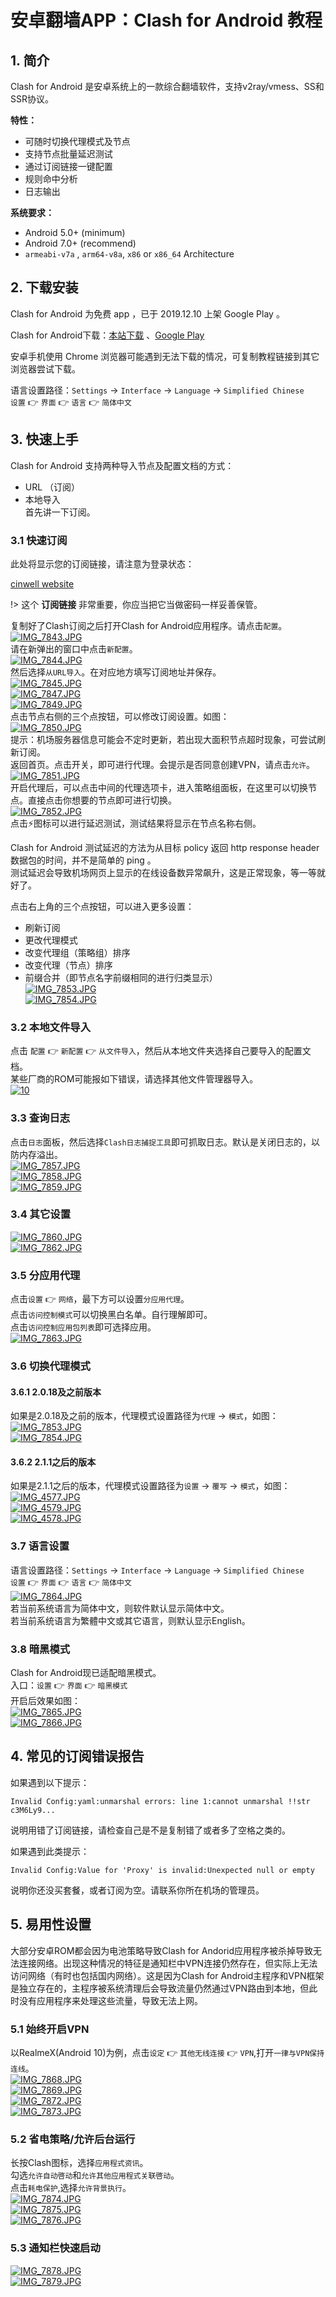 # 安卓翻墙APP：Clash for Android 教程

1\. 简介
------
Clash for Android 是安卓系统上的一款综合翻墙软件，支持v2ray/vmess、SS和SSR协议。 
 


**特性：**

*   可随时切换代理模式及节点
*   支持节点批量延迟测试
*   通过订阅链接一键配置
*   规则命中分析
*   日志输出

**系统要求：**

- Android 5.0+ (minimum)
- Android 7.0+ (recommend)
- `armeabi-v7a` , `arm64-v8a`, `x86` or `x86_64` Architecture


2\. 下载安装
--------
Clash for Android 为免费 app ，已于 2019.12.10 上架 Google Play 。

Clash for Android下载：[本站下载](https://v2free.org/ssr-download/clash.apk ':ignore') 、[Google Play](https://play.google.com/store/apps/details?id=com.github.kr328.clash)
 
安卓手机使用 Chrome 浏览器可能遇到无法下载的情况，可复制教程链接到其它浏览器尝试下载。
  
语言设置路径：`Settings` → `Interface` → `Language` → `Simplified Chinese`  
`设置` 👉 `界面` 👉 `语言` 👉 `简体中文`  


3\. 快速上手
--------

Clash for Android 支持两种导入节点及配置文档的方式：

*   URL （订阅）
*   本地导入  
    首先讲一下订阅。

### 3.1 快速订阅

此处将显示您的订阅链接，请注意为登录状态：

[cinwell website](/sublink?type=clash ':include :type=markdown')

!> 这个 **订阅链接** 非常重要，你应当把它当做密码一样妥善保管。
  
复制好了Clash订阅之后打开Clash for Android应用程序。请点击`配置`。  
[![IMG_7843.JPG](/Clash_files/1072376875.jpg "IMG_7843.JPG")](/Clash_files/1072376875.jpg)  
请在新弹出的窗口中点击`新配置`。  
[![IMG_7844.JPG](/Clash_files/1118270140.jpg "IMG_7844.JPG")](/Clash_files/1118270140.jpg)  
然后选择`从URL导入`。在对应地方填写订阅地址并保存。  
[![IMG_7845.JPG](/Clash_files/2169466048.jpg "IMG_7845.JPG")](/Clash_files/2169466048.jpg)  
[![IMG_7847.JPG](/Clash_files/3843008539.jpg "IMG_7847.JPG")](/Clash_files/3843008539.jpg)  
[![IMG_7849.JPG](/Clash_files/932669651.jpg "IMG_7849.JPG")](/Clash_files/932669651.jpg)  
点击节点右侧的三个点按钮，可以修改订阅设置。如图：  
[![IMG_7850.JPG](/Clash_files/1168337143.jpg "IMG_7850.JPG")](/Clash_files/1168337143.jpg)  
提示：机场服务器信息可能会不定时更新，若出现大面积节点超时现象，可尝试刷新订阅。  
返回首页。点击开关，即可进行代理。会提示是否同意创建VPN，请点击`允许`。  
[![IMG_7851.JPG](/Clash_files/2409469823.jpg "IMG_7851.JPG")](/Clash_files/2409469823.jpg)  
开启代理后，可以点击中间的代理选项卡，进入策略组面板，在这里可以切换节点。直接点击你想要的节点即可进行切换。  
[![IMG_7852.JPG](/Clash_files/2753500055.jpg "IMG_7852.JPG")](/Clash_files/2753500055.jpg)  
点击⚡图标可以进行延迟测试，测试结果将显示在节点名称右侧。  

Clash for Android 测试延迟的方法为从目标 policy 返回 http response header 数据包的时间，并不是简单的 ping 。  
测试延迟会导致机场网页上显示的在线设备数异常飙升，这是正常现象，等一等就好了。

  
点击右上角的三个点按钮，可以进入更多设置：

*   刷新订阅
*   更改代理模式
*   改变代理组（策略组）排序
*   改变代理（节点）排序
*   前缀合并（即节点名字前缀相同的进行归类显示）  
    [![IMG_7853.JPG](/Clash_files/550116317.jpg "IMG_7853.JPG")](/Clash_files/550116317.jpg)  
    [![IMG_7854.JPG](/Clash_files/838427780.jpg "IMG_7854.JPG")](/Clash_files/838427780.jpg)

### 3.2 本地文件导入

点击 `配置` 👉 `新配置` 👉 `从文件导入`，然后从本地文件夹选择自己要导入的配置文档。  
某些厂商的ROM可能报如下错误，请选择其他文件管理器导入。  
[![10](/Clash_files/romfault.png)](/Clash_files/romfault.png)

### 3.3 查询日志

点击`日志`面板，然后选择`Clash日志捕捉工具`即可抓取日志。默认是关闭日志的，以防内存溢出。  
[![IMG_7857.JPG](/Clash_files/1404728428.jpg "IMG_7857.JPG")](/Clash_files/1404728428.jpg)  
[![IMG_7858.JPG](/Clash_files/1836797657.jpg "IMG_7858.JPG")](/Clash_files/1836797657.jpg)  
[![IMG_7859.JPG](/Clash_files/2336060890.jpg "IMG_7859.JPG")](/Clash_files/2336060890.jpg)

### 3.4 其它设置

[![IMG_7860.JPG](/Clash_files/3789481771.jpg "IMG_7860.JPG")](/Clash_files/3789481771.jpg)  
[![IMG_7862.JPG](/Clash_files/454476014.jpg "IMG_7862.JPG")](/Clash_files/454476014.jpg)

### 3.5 分应用代理

点击`设置` 👉 `网络`，最下方可以设置`分应用代理`。  
点击`访问控制模式`可以切换黑白名单。自行理解即可。  
点击`访问控制应用包列表`即可选择应用。  
[![IMG_7863.JPG](/Clash_files/1278124387.jpg "IMG_7863.JPG")](/Clash_files/1278124387.jpg)

### 3.6 切换代理模式

#### 3.6.1 2.0.18及之前版本

如果是2.0.18及之前的版本，代理模式设置路径为`代理` → `模式`，如图：  
[![IMG_7853.JPG](/Clash_files/550116317.jpg "IMG_7853.JPG")](/Clash_files/550116317.jpg)  
[![IMG_7854.JPG](/Clash_files/838427780.jpg "IMG_7854.JPG")](/Clash_files/838427780.jpg)

#### 3.6.2 2.1.1之后的版本

如果是2.1.1之后的版本，代理模式设置路径为`设置` → `覆写` → `模式`，如图：  
[![IMG_4577.JPG](/Clash_files/1118590743.jpg "IMG_4577.JPG")](/Clash_files/1118590743.jpg)  
[![IMG_4579.JPG](/Clash_files/3855851416.jpg "IMG_4579.JPG")](/Clash_files/3855851416.jpg)  
[![IMG_4578.JPG](/Clash_files/1753717891.jpg "IMG_4578.JPG")](/Clash_files/1753717891.jpg)

### 3.7 语言设置

语言设置路径：`Settings` → `Interface` → `Language` → `Simplified Chinese`  
`设置` 👉 `界面` 👉 `语言` 👉 `简体中文`  
[![IMG_7864.JPG](/Clash_files/3362312117.jpg "IMG_7864.JPG")](/Clash_files/3362312117.jpg)  
若当前系统语言为简体中文，则软件默认显示简体中文。  
若当前系统语言为繁體中文或其它语言，则默认显示English。

### 3.8 暗黑模式

Clash for Android现已适配暗黑模式。  
入口：`设置` 👉 `界面` 👉 `暗黑模式`  
开启后效果如图：  
[![IMG_7865.JPG](/Clash_files/59156606.jpg "IMG_7865.JPG")](/Clash_files/59156606.jpg)  
[![IMG_7866.JPG](/Clash_files/382223072.jpg "IMG_7866.JPG")](/Clash_files/382223072.jpg)

4\. 常见的订阅错误报告
-------------

如果遇到以下提示：

    Invalid Config:yaml:unmarshal errors: line 1:cannot unmarshal !!str c3M6Ly9...

说明用错了订阅链接，请检查自己是不是复制错了或者多了空格之类的。

如果遇到此类提示：

    Invalid Config:Value for 'Proxy' is invalid:Unexpected null or empty

说明你还没买套餐，或者订阅为空。请联系你所在机场的管理员。

5\. 易用性设置
---------

大部分安卓ROM都会因为电池策略导致Clash for Andorid应用程序被杀掉导致无法连接网络。出现这种情况的特征是通知栏中VPN连接仍然存在，但实际上无法访问网络（有时也包括国内网络）。这是因为Clash for Android主程序和VPN框架是独立存在的，主程序被系统清理后会导致流量仍然通过VPN路由到本地，但此时没有应用程序来处理这些流量，导致无法上网。

### 5.1 始终开启VPN

以RealmeX(Android 10)为例，点击`设定` 👉 `其他无线连接` 👉 `VPN`,打开`一律与VPN保持连线`。  
[![IMG_7868.JPG](/Clash_files/1483525553.jpg "IMG_7868.JPG")](/Clash_files/1483525553.jpg)  
[![IMG_7869.JPG](/Clash_files/2937852562.jpg "IMG_7869.JPG")](/Clash_files/2937852562.jpg)  
[![IMG_7872.JPG](/Clash_files/2475363784.jpg "IMG_7872.JPG")](/Clash_files/2475363784.jpg)  
[![IMG_7873.JPG](/Clash_files/1266218543.jpg "IMG_7873.JPG")](/Clash_files/1266218543.jpg)

### 5.2 省电策略/允许后台运行

长按Clash图标，选择`应用程式资讯`。  
勾选`允许自动啓动`和`允许其他应用程式关联啓动`。  
点击`耗电保护`,选择`允许背景执行`。  
[![IMG_7874.JPG](/Clash_files/722228769.jpg "IMG_7874.JPG")](/Clash_files/722228769.jpg)  
[![IMG_7875.JPG](/Clash_files/1110606495.jpg "IMG_7875.JPG")](/Clash_files/1110606495.jpg)  
[![IMG_7876.JPG](/Clash_files/74665642.jpg "IMG_7876.JPG")](/Clash_files/74665642.jpg)

### 5.3 通知栏快速启动

[![IMG_7878.JPG](/Clash_files/1192405662.jpg "IMG_7878.JPG")](/Clash_files/1192405662.jpg)  
[![IMG_7879.JPG](/Clash_files/2936823915.jpg "IMG_7879.JPG")](/Clash_files/2936823915.jpg)
